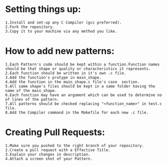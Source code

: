 # Setting things up:
    1.Install and set-up any C Compiler (gcc preferred).
    2.Fork the repository.
    3.Copy it to your machine via any method you like.
# How to add new patterns:
    1.Each Pattern's code should be kept within a function.Function names should be that shape or quality or characteristics it represents.
    2.Each function should be written in it's own .c file.
    3.Add the function's protype in main_shape.
    4.Add the function in the main_shape.c file's case  section.
    5.All same shape's files should be kept in a same folder having the name of the main_shape.
    6.Each function may have an argument which can be used to determine no of lines of the pattern.
    7.All patterns should be checked replacing "<function_name>" in test.c file.
    8.Add the Compiler command in the Makefile for each new .c file.
# Creating Pull Requests:
    1.Make sure you pushed to the right branch of your repository.
    2.Create a pull request with a Effective Title.
    3.Explain your changes in description.
    4.Attach a screen shot of your Pattern.
